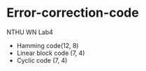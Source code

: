 # Error-correction-code

NTHU WN Lab4
* Hamming code(12, 8)
* Linear block code (7, 4)
* Cyclic code (7, 4)
